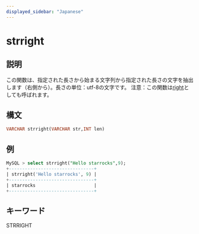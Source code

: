 ```yaml
---
displayed_sidebar: "Japanese"
---
```


# strright

## 説明

この関数は、指定された長さから始まる文字列から指定された長さの文字を抽出します（右側から）。長さの単位：utf-8の文字です。
注意：この関数は[right](right.md)としても呼ばれます。

## 構文

```SQL
VARCHAR strright(VARCHAR str,INT len)
```

## 例

```SQL
MySQL > select strright("Hello starrocks",9);
+--------------------------------+
| strright('Hello starrocks', 9) |
+--------------------------------+
| starrocks                      |
+--------------------------------+
```

## キーワード

STRRIGHT
